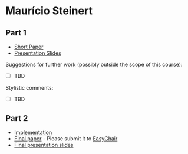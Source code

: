 # Maurício Steinert

## Part 1

- [Short Paper](steinert-proposal.pdf)
- [Presentation Slides](steinert-proposal-slides.pdf)

Suggestions for further work (possibly outside the scope of this course):

- [ ] TBD

Stylistic comments:

- [ ] TBD

## Part 2

- [Implementation](https://github.com/mauriciosteinert/nlp_planning)
- [Final paper](steinert-paper.pdf) - Please submit it to [EasyChair](https://easychair.org/conferences/?conf=ap2020)
- [Final presentation slides](steinert-final-presentation-slides.pdf)
